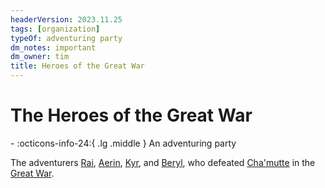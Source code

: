 ```yaml
---
headerVersion: 2023.11.25
tags: [organization]
typeOf: adventuring party
dm_notes: important
dm_owner: tim
title: Heroes of the Great War
---
```

# The Heroes of the Great War
<div class="grid cards ext-narrow-margin ext-one-column" markdown>
-
   :octicons-info-24:{ .lg .middle } An adventuring party  
</div>


The adventurers [Rai](<./rai.md>), [Aerin](<./aerin.md>), [Kyr](<./kyr.md>), and [Beryl](<./beryl.md>), who defeated [Cha'mutte](<../../extraplanar-powers/cha-mutte.md>) in the [Great War](<../../../events/1500s/great-war.md>). 